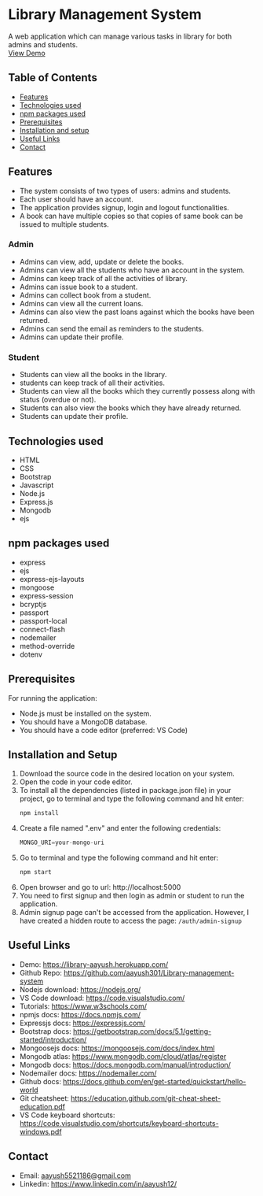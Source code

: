 # Library Management System

A web application which can manage various tasks in library for both admins and students.  
[View Demo](https://library-aayush.herokuapp.com/)

## Table of Contents
* [Features](#features)
* [Technologies used](#technologies-used)
* [npm packages used](#npm-packages-used)
* [Prerequisites](#prerequisites)
* [Installation and setup](#installation-and-setup)
* [Useful Links](#useful-links)
* [Contact](#contact)


## Features
- The system consists of two types of users: admins and students.
- Each user should have an account.
- The application provides signup, login and logout functionalities.
- A book can have multiple copies so that copies of same book can be issued to multiple students.

### Admin
- Admins can view, add, update or delete the books.
- Admins can view all the students who have an account in the system.
- Admins can keep track of all the activities of library.
- Admins can issue book to a student.
- Admins can collect book from a student.
- Admins can view all the current loans.
- Admins can also view the past loans against which the books have been returned.
- Admins can send the email as reminders to the students.
- Admins can update their profile.

### Student
- Students can view all the books in the library.
- students can keep track of all their activities.
- Students can view all the books which they currently possess along with status (overdue or not).
- Students can also view the books which they have already returned.
- Students can update their profile.


## Technologies used
- HTML
- CSS
- Bootstrap
- Javascript
- Node.js
- Express.js
- Mongodb
- ejs

## npm packages used
- express
- ejs
- express-ejs-layouts
- mongoose
- express-session
- bcryptjs
- passport
- passport-local
- connect-flash
- nodemailer
- method-override
- dotenv

## Prerequisites
For running the application:
- Node.js must be installed on the system.
- You should have a MongoDB database.
- You should have a code editor (preferred: VS Code)

## Installation and Setup
1. Download the source code in the desired location on your system.
2. Open the code in your code editor.
3. To install all the dependencies (listed in package.json file) in your project, go to terminal and type the following command and hit enter:
	```sh
	npm install
	```
4. Create a file named ".env" and enter the following credentials:
	```js
	MONGO_URI=your-mongo-uri
	```
5. Go to terminal and type the following command and hit enter:
	```sh
	npm start
	```
6. Open browser and go to url: http://localhost:5000
7. You need to first signup and then login as admin or student to run the application.
8. Admin signup page can't be accessed from the application. However, I have created a hidden route to access the page: `/auth/admin-signup`

## Useful Links
- Demo: https://library-aayush.herokuapp.com/
- Github Repo: https://github.com/aayush301/Library-management-system
- Nodejs download: https://nodejs.org/
- VS Code download: https://code.visualstudio.com/
- Tutorials: https://www.w3schools.com/
- npmjs docs: https://docs.npmjs.com/
- Expressjs docs: https://expressjs.com/
- Bootstrap docs: https://getbootstrap.com/docs/5.1/getting-started/introduction/
- Mongoosejs docs: https://mongoosejs.com/docs/index.html
- Mongodb atlas: https://www.mongodb.com/cloud/atlas/register
- Mongodb docs: https://docs.mongodb.com/manual/introduction/
- Nodemailer docs: https://nodemailer.com/
- Github docs: https://docs.github.com/en/get-started/quickstart/hello-world
- Git cheatsheet: https://education.github.com/git-cheat-sheet-education.pdf
- VS Code keyboard shortcuts: https://code.visualstudio.com/shortcuts/keyboard-shortcuts-windows.pdf

## Contact
- Email: aayush5521186@gmail.com
- Linkedin: https://www.linkedin.com/in/aayush12/
